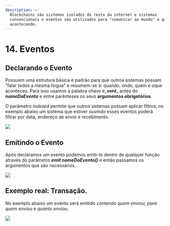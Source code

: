 ```yaml
---
description: >-
  Blockchains são sistemas isolados do resto da internet e sistemas
  convencionais e eventos são utilizados para "comunicar ao mundo" o que está
  acontecendo.
---
```


# 14. Eventos

## Declarando o Evento

Possuem uma estrutura básica e padrão para que outros sistemas possam "falar todos a mesma lingua" e resumem-se à: quando, onde, quem e oque aconteceu. Para isso usamos a palabra chave e_**vent**_ antes do _**nomeDoEvento**_ e entre parênteses os seus **argumentos obrigatórios**.

O parâmetro _indexed_ permite que outros sistemas possam aplicar filtros, no exemplo abaixo um sistema que estiver _ouvindo_ esses eventos poderá filtrar por data, endereço de envio e recebimento.

![](<../.gitbook/assets/image (120).png>)

## Emitindo o Evento

Após declaramos um evento podemos emiti-lo dentro de qualquer função através do parâmetro _**emit nomeDoEvento()**_ e então passamos os argumentos que são necessários.

![](<../.gitbook/assets/image (118).png>)

## Exemplo real: Transação.

No exemplo abaixo um evento será emitido contendo _quem enviou_, _para quem enviou_ e _quanto enviou_.

![](<../.gitbook/assets/image (57).png>)
